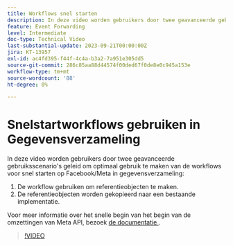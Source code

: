 ```yaml
---
title: Workflows snel starten
description: In deze video worden gebruikers door twee geavanceerde gebruiksscenario's geleid voor het optimaal benutten van de workflows van Facebook en Meta om snel aan de slag te gaan met het verzamelen van gegevens.
feature: Event Forwarding
level: Intermediate
doc-type: Technical Video
last-substantial-update: 2023-09-21T00:00:00Z
jira: KT-13957
exl-id: ac4fd395-f44f-4c4a-b3a2-7a951e305dd5
source-git-commit: 286c85aa88d44574f00ded67f0de8e0c945a153e
workflow-type: tm+mt
source-wordcount: '88'
ht-degree: 0%

---
```


# Snelstartworkflows gebruiken in Gegevensverzameling


In deze video worden gebruikers door twee geavanceerde gebruiksscenario&#39;s geleid om optimaal gebruik te maken van de workflows voor snel starten op Facebook/Meta in gegevensverzameling:

1. De workflow gebruiken om referentieobjecten te maken. 
1. De referentieobjecten worden gekopieerd naar een bestaande implementatie.

Voor meer informatie over het snelle begin van het begin van de omzettingen van Meta API, bezoek [ de documentatie ](https://experienceleague.adobe.com/docs/experience-platform/tags/extensions/server/meta/overview.html?lang=en#quick-start).

>[!VIDEO](https://video.tv.adobe.com/v/3424501?learn=on&enablevpops)
